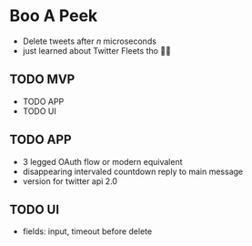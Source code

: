 # Boo A Peek
- Delete tweets after _n_ microseconds
- just learned about Twitter Fleets tho 🤷🏾

## TODO MVP
- TODO APP
- TODO UI

## TODO APP
- 3 legged OAuth flow or modern equivalent
- disappearing intervaled countdown reply to main message
- version for twitter api 2.0

## TODO UI
- fields: input, timeout before delete
